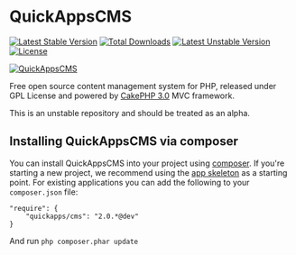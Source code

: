 # QuickAppsCMS

[![Latest Stable Version](https://poser.pugx.org/quickapps/cms/v/stable.svg)](https://packagist.org/packages/quickapps/cms)
[![Total Downloads](https://poser.pugx.org/quickapps/cms/downloads.svg)](https://packagist.org/packages/quickapps/cms)
[![Latest Unstable Version](https://poser.pugx.org/quickapps/cms/v/unstable.svg)](https://packagist.org/packages/quickapps/cms)
[![License](https://poser.pugx.org/quickapps/cms/license.svg)](https://packagist.org/packages/quickapps/cms)

[![QuickAppsCMS](http://quickappscms.org/system/img/logo.png)](http://www.quickappscms.org)

Free open source content management system for PHP, released under GPL License
and powered by [CakePHP 3.0](http://cakephp.org) MVC framework.

This is an unstable repository and should be treated as an alpha.

## Installing QuickAppsCMS via composer

You can install QuickAppsCMS into your project using [composer](http://getcomposer.org).
If you're starting a new project, we recommend using the [app skeleton](https://github.com/QuickAppsCMS/app)
as a starting point. For existing applications you can add the following to your 
`composer.json` file:

	"require": {
		"quickapps/cms": "2.0.*@dev"
	}

And run `php composer.phar update`